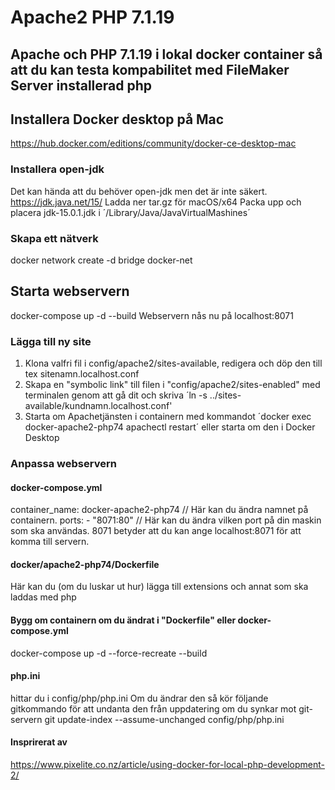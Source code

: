 # Apache2 PHP 7.1.19

## Apache och PHP 7.1.19 i lokal docker container så att du kan testa kompabilitet med FileMaker Server installerad php

## Installera Docker desktop på Mac
https://hub.docker.com/editions/community/docker-ce-desktop-mac

### Installera open-jdk
Det kan hända att du behöver open-jdk men det är inte säkert.
https://jdk.java.net/15/
Ladda ner tar.gz för macOS/x64
Packa upp och placera jdk-15.0.1.jdk i ´/Library/Java/JavaVirtualMashines´

### Skapa ett nätverk
docker network create -d bridge docker-net

## Starta webservern
docker-compose up  -d --build
Webservern nås nu på localhost:8071

### Lägga till ny site
1. Klona valfri fil i config/apache2/sites-available, redigera och döp den till tex sitenamn.localhost.conf
2. Skapa en "symbolic link" till filen i "config/apache2/sites-enabled" med terminalen genom att gå dit och skriva ´ln -s ../sites-available/kundnamn.localhost.conf'
3. Starta om Apachetjänsten i containern med kommandot ´docker exec docker-apache2-php74 apachectl restart´ eller starta om den i Docker Desktop

### Anpassa webservern
#### docker-compose.yml
container_name: docker-apache2-php74 // Här kan du ändra namnet på containern.
ports:
      - "8071:80" // Här kan du ändra vilken port på din maskin som ska användas. 8071 betyder att du kan ange localhost:8071 för att komma till servern.

#### docker/apache2-php74/Dockerfile
Här kan du (om du luskar ut hur) lägga till extensions och annat som ska laddas med php

#### Bygg om containern om du ändrat i "Dockerfile" eller docker-compose.yml
docker-compose up -d --force-recreate --build

#### php.ini
hittar du i config/php/php.ini
Om du ändrar den så kör följande gitkommando för att undanta den från uppdatering om du synkar mot git-servern
git update-index --assume-unchanged config/php/php.ini

#### Insprirerat av
https://www.pixelite.co.nz/article/using-docker-for-local-php-development-2/

